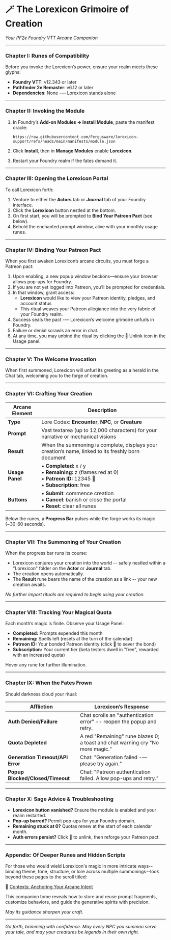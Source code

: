 # **🪄 The Lorexicon Grimoire of Creation**

_Your PF2e Foundry VTT Arcane Companion_

---

### Chapter I: Runes of Compatibility

Before you invoke the Lorexicon’s power, ensure your realm meets these glyphs:

- **Foundry VTT**: v12.343 or later
- **Pathfinder 2e Remaster**: v6.12 or later
- **Dependencies**: None -— Lorexicon stands alone

---

### Chapter II: Invoking the Module

1. In Foundry’s **Add-on Modules → Install Module**, paste the manifest oracle:

   ```
   https://raw.githubusercontent.com/Fergusware/lorexicon-support/refs/heads/main/manifests/module.json
   ```

2. Click **Install**, then in **Manage Modules** enable **Lorexicon**.
3. Restart your Foundry realm if the fates demand it.

---

### Chapter III: Opening the Lorexicon Portal

To call Lorexicon forth:

1. Venture to either the **Actors** tab or **Journal** tab of your Foundry interface.
2. Click the **Lorexicon** button nestled at the bottom.
3. On first start, you will be prompted to **Bind Your Patreon Pact** (see below).
4. Behold the enchanted prompt window, alive with your monthly usage runes.

---

### Chapter IV: Binding Your Patreon Pact

When you first awaken Lorexicon’s arcane circuits, you must forge a Patreon pact:

1. Upon enabling, a new popup window beckons—ensure your browser allows pop-ups for Foundry.
2. If you are not yet logged into Patreon, you’ll be prompted for credentials.
3. In that window, grant access:
   - **Lorexicon** would like to view your Patreon identity, pledges, and account status
   - This ritual weaves your Patreon allegiance into the very fabric of your Foundry realm.
4. Success seals the pact -— Lorexicon’s welcome grimoire unfurls in Foundry.
5. Failure or denial scrawls an error in chat.
6. At any time, you may unbind the ritual by clicking the 🔗 Unlink icon in the Usage panel.

---

### Chapter V: The Welcome Invocation

When first summoned, Lorexicon will unfurl its greeting as a herald in the Chat tab, welcoming you to the forge of creation.

---

### Chapter VI: Crafting Your Creation

| **Arcane Element** | **Description**                                                                                                          |
| ------------------ | ------------------------------------------------------------------------------------------------------------------------ |
| **Type**           | Lore Codex: **Encounter**, **NPC**, or **Creature**                                                                      |
| **Prompt**         | Vast textarea (up to 12,000 characters) for your narrative or mechanical visions                                         |
| **Result**         | When the summoning is complete, displays your creation’s name, linked to its freshly born document                       |
| **Usage Panel**    | • **Completed:** x / y<br>• **Remaining:** z (flames red at 0)<br>• **Patreon ID:** 12345 🔗<br>• **Subscription:** free |
| **Buttons**        | • **Submit**: commence creation<br>• **Cancel**: banish or close the portal<br>• **Reset**: clear all runes              |

Below the runes, a **Progress Bar** pulses while the forge works its magic (~30-60 seconds).

---

### Chapter VII: The Summoning of Your Creation

When the progress bar runs its course:

- Lorexicon conjures your creation into the world -- safely nestled within a "Lorexicon" folder on the **Actor** or **Journal** tab.
- The creation opens automatically.
- The **Result** rune bears the name of the creation as a link -- your new creation awaits.

_No further import rituals are required to begin using your creation._

---

### Chapter VIII: Tracking Your Magical Quota

Each month’s magic is finite. Observe your Usage Panel:

- **Completed:** Prompts expended this month
- **Remaining:** Spells left (resets at the turn of the calendar)
- **Patreon ID:** Your bonded Patreon identity (click 🔗 to sever the bond)
- **Subscription:** Your current tier (beta testers dwell in "free", rewarded with an increased quota)

Hover any rune for further illumination.

---

### Chapter IX: When the Fates Frown

Should darkness cloud your ritual:

| **Affliction**                   | **Lorexicon’s Response**                                                       |
| -------------------------------- | ------------------------------------------------------------------------------ |
| **Auth Denied/Failure**          | Chat scrolls an "authentication error" -- reopen the popup and retry.          |
| **Quota Depleted**               | A red "Remaining" rune blazes 0; a toast and chat warning cry "No more magic." |
| **Generation Timeout/API Error** | Chat: "Generation failed -— please try again."                                 |
| **Popup Blocked/Closed/Timeout** | Chat: "Patreon authentication failed. Allow pop-ups and retry."                |

---

### Chapter X: Sage Advice & Troubleshooting

- **Lorexicon button vanished?** Ensure the module is enabled and your realm restarted.
- **Pop-up barred?** Permit pop-ups for your Foundry domain.
- **Remaining stuck at 0?** Quotas renew at the start of each calendar month.
- **Auth errors persist?** Click 🔗 to unlink, then reforge your Patreon pact.

---

### Appendix: Of Deeper Runes and Hidden Scripts

For those who would wield Lorexicon's magic in more intricate ways--binding theme, tone, structure, or lore across multiple summonings--look beyond these pages to the scroll titled:

🧠 [Contexts: Anchoring Your Arcane Intent](Contexts)

This companion tome reveals how to store and reuse prompt fragments, customize behaviors, and guide the generative spirits with precision.

_May its guidance sharpen your craft._

---

_Go forth, brimming with confidence. May every NPC you summon serve your tale, and may your creatures be legends in their own right._
